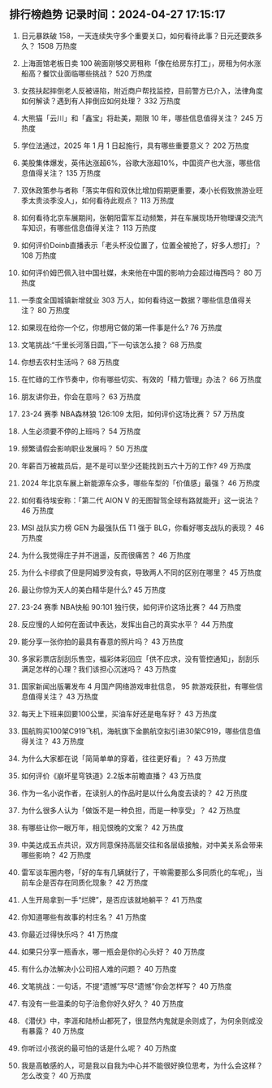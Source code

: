 
## 排行榜趋势 记录时间：2024-04-27 17:15:17
  
  1. 日元暴跌破 158，一天连续失守多个重要关口，如何看待此事？日元还要跌多久？ 1508 万热度
    
  2. 上海面馆老板日卖 100 碗面刚够交房租称「像在给房东打工」，房租为何水涨船高？餐饮业面临哪些挑战？ 520 万热度
    
  3. 女孩扶起摔倒老人反被诬陷，附近商户帮找监控，目前警方已介入，法律角度如何解读？遇到有人摔倒应如何处理？ 332 万热度
    
  4. 大熊猫「云川」和「鑫宝」将赴美，期限 10 年，哪些信息值得关注？ 245 万热度
    
  5. 学位法通过，2025 年 1 月 1 日起施行，具有哪些重要意义？ 202 万热度
    
  6. 美股集体爆发，英伟达涨超6%，谷歌大涨超10%，中国资产也大涨，哪些信息值得关注？ 135 万热度
    
  7. 双休政策参与者称「落实年假和双休比增加假期更重要，凑小长假致旅游业旺季太贵淡季没人」，如何看待此观点？ 113 万热度
    
  8. 如何看待北京车展期间，张朝阳雷军互动频繁，并在车展现场开物理课交流汽车知识，有哪些信息值得关注？ 113 万热度
    
  9. 如何评价Doinb直播表示「老头杯没位置了，位置全被抢了，好多人想打」？ 108 万热度
    
  10. 如何评价姆巴佩入驻中国社媒，未来他在中国的影响力会超过梅西吗？ 80 万热度
    
  11. 一季度全国城镇新增就业 303 万人，如何看待这一数据？哪些信息值得关注？ 80 万热度
    
  12. 如果现在给你一个亿，你想用它做的第一件事是什么? 76 万热度
    
  13. 文笔挑战:“千里长河落日圆，”下一句该怎么接？ 68 万热度
    
  14. 你想去农村生活吗？ 68 万热度
    
  15. 在忙碌的工作节奏中，你有哪些切实、有效的「精力管理」办法？ 66 万热度
    
  16. 朋友讲你丑，你会在意吗？ 63 万热度
    
  17. 23-24 赛季 NBA森林狼 126:109 太阳，如何评价这场比赛？ 57 万热度
    
  18. 人生必须要不停的上班吗？ 54 万热度
    
  19. 频繁请假会影响职业发展吗？ 50 万热度
    
  20. 年薪百万被裁员后，是不是可以至少还能找到五六十万的工作? 49 万热度
    
  21. 2024 年北京车展上新能源车众多，哪些车型的「价值感」最强？ 46 万热度
    
  22. 如何看待埃安称：「第二代 AION V 的无图智驾全球有路就能开」这一说法？ 46 万热度
    
  23. MSI 战队实力榜 GEN 为最强队伍 T1 强于 BLG，你看好哪支战队的表现？ 46 万热度
    
  24. 为什么我觉得庄子并不逍遥，反而很痛苦？ 46 万热度
    
  25. 为什么卡缪疯了但是阿姆罗没有疯，导致两人不同的区别在哪里？ 45 万热度
    
  26. 最让你惊为天人的美白精华是什么? 45 万热度
    
  27. 23-24 赛季 NBA快船 90:101 独行侠，如何评价这场比赛？ 44 万热度
    
  28. 反应慢的人如何在面试中表达，发挥出自己的真实水平？ 44 万热度
    
  29. 能分享一张你拍的最具有春意的照片吗？ 43 万热度
    
  30. 多家彩票店刮刮乐售空，福彩体彩回应「供不应求，没有管控通知」，刮刮乐满足怎样的心理？我们该担心沉迷吗？ 43 万热度
    
  31. 国家新闻出版署发布 4 月国产网络游戏审批信息， 95 款游戏获批，有哪些信息值得关注？ 43 万热度
    
  32. 每天上下班来回要100公里，买油车好还是电车好？ 43 万热度
    
  33. 国航购买100架C919飞机，海航旗下金鹏航空拟引进30架C919，哪些信息值得关注？ 43 万热度
    
  34. 为什么大家都在说「简简单单的穿着，往往更好看」？ 43 万热度
    
  35. 如何评价《崩坏星穹铁道》2.2版本前瞻直播？ 43 万热度
    
  36. 作为一名小说作者，在读别人的作品时是以什么角度去读的？ 42 万热度
    
  37. 为什么很多人认为「做饭不是一种负担，而是一种享受」？ 42 万热度
    
  38. 有哪些让你一眼万年，相见恨晚的文案？ 42 万热度
    
  39. 中美达成五点共识，双方同意保持高层交往和各层级接触，对中美关系会带来哪些影响？ 42 万热度
    
  40. 雷军谈车圈内卷，「好的车有几辆就行了，干嘛需要那么多同质化的车呢」，当前车企是否存在同质化现象？ 42 万热度
    
  41. 人生开局拿到一手“烂牌”，是否应该就地躺平？ 41 万热度
    
  42. 你知道哪些有故事的村庄名？ 41 万热度
    
  43. 你最近过得快乐吗？ 41 万热度
    
  44. 如果只分享一瓶香水，哪一瓶会是你的心头好？ 40 万热度
    
  45. 有什么办法解决小公司招人难的问题？ 40 万热度
    
  46. 文笔挑战：一句话，不提“遗憾”写尽“遗憾”你会怎样写？ 40 万热度
    
  47. 有没有一些温柔的句子治愈你好久好久？ 40 万热度
    
  48. 《潜伏》中，李涯和陆桥山都死了，很显然内鬼就是余则成了，为何余则成没有暴露？ 40 万热度
    
  49. 你听过小孩说的最可怕的话是什么呢？ 40 万热度
    
  50. 我是高敏感的人，可是我以自我为中心并不能很好换位思考，为什么会这样？怎么改变？ 40 万热度
    